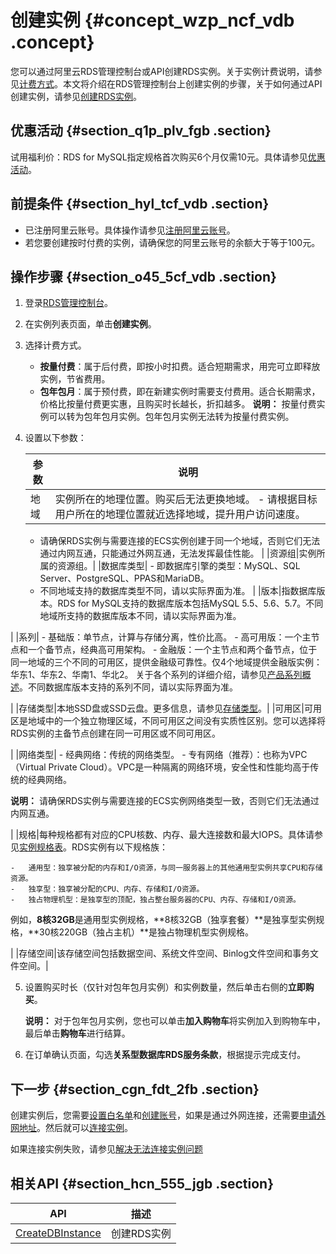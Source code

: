 # 创建实例 {#concept_wzp_ncf_vdb .concept}

您可以通过阿里云RDS管理控制台或API创建RDS实例。关于实例计费说明，请参见[计费方式](../../../../../cn.zh-CN/产品定价/计费方式与收费项.md#)。本文将介绍在RDS管理控制台上创建实例的步骤，关于如何通过API创建实例，请参见[创建RDS实例](../../../../../cn.zh-CN/API参考/实例管理/CreateDBInstance.md#)。

## 优惠活动 {#section_q1p_plv_fgb .section}

试用福利价：RDS for MySQL指定规格首次购买6个月仅需10元。具体请参见[优惠活动](https://m.aliyun.com/markets/aliyun/act/mysql_discount)。

## 前提条件 {#section_hyl_tcf_vdb .section}

-   已注册阿里云账号。具体操作请参见[注册阿里云账号](https://help.aliyun.com/knowledge_detail/37195.html)。
-   若您要创建按时付费的实例，请确保您的阿里云账号的余额大于等于100元。

## 操作步骤 {#section_o45_5cf_vdb .section}

1.  登录[RDS管理控制台](https://rds.console.aliyun.com/?spm=5176.doc43185.2.7.mR2Syx)。
2.  在实例列表页面，单击**创建实例**。
3.  选择计费方式。

    -   **按量付费**：属于后付费，即按小时扣费。适合短期需求，用完可立即释放实例，节省费用。
    -   **包年包月**：属于预付费，即在新建实例时需要支付费用。适合长期需求，价格比按量付费更实惠，且购买时长越长，折扣越多。
    **说明：** 按量付费实例可以转为包年包月实例。包年包月实例无法转为按量付费实例。

4.  设置以下参数：

    |参数|说明|
    |--|--|
    |地域|实例所在的地理位置。购买后无法更换地域。    -   请根据目标用户所在的地理位置就近选择地域，提升用户访问速度。
    -   请确保RDS实例与需要连接的ECS实例创建于同一个地域，否则它们无法通过内网互通，只能通过外网互通，无法发挥最佳性能。
|
    |资源组|实例所属的资源组。|
    |数据库类型|     -   即数据库引擎的类型：MySQL、SQL Server、PostgreSQL、PPAS和MariaDB。
    -   不同地域支持的数据库类型不同，请以实际界面为准。
 |
    |版本|指数据库版本。RDS for MySQL支持的数据库版本包括MySQL 5.5、5.6、5.7。不同地域所支持的数据库版本不同，请以实际界面为准。

|
    |系列|    -   基础版：单节点，计算与存储分离，性价比高。
    -   高可用版：一个主节点和一个备节点，经典高可用架构。
    -   金融版：一个主节点和两个备节点，位于同一地域的三个不同的可用区，提供金融级可靠性。仅4个地域提供金融版实例：华东1、华东2、华南1、华北2。
关于各个系列的详细介绍，请参见[产品系列概述](../../../../../cn.zh-CN/产品简介/产品系列/产品系列概述.md)。不同数据库版本支持的系列不同，请以实际界面为准。

|
    |存储类型|本地SSD盘或SSD云盘。更多信息，请参见[存储类型](../../../../../cn.zh-CN/产品简介/存储类型.md)。|
    |可用区|可用区是地域中的一个独立物理区域，不同可用区之间没有实质性区别。您可以选择将RDS实例的主备节点创建在同一可用区或不同可用区。

|
    |网络类型|     -   经典网络：传统的网络类型。
    -   专有网络（推荐）：也称为VPC（Virtual Private Cloud）。VPC是一种隔离的网络环境，安全性和性能均高于传统的经典网络。

**说明：** 请确保RDS实例与需要连接的ECS实例网络类型一致，否则它们无法通过内网互通。

 |
    |规格|每种规格都有对应的CPU核数、内存、最大连接数和最大IOPS。具体请参见[实例规格表](../../../../../cn.zh-CN/产品简介/实例规格/实例规格表.md#)。RDS实例有以下规格族：

    -   通用型：独享被分配的内存和I/O资源，与同一服务器上的其他通用型实例共享CPU和存储资源。
    -   独享型：独享被分配的CPU、内存、存储和I/O资源。
    -   独占物理机型：是独享型的顶配，独占整台服务器的CPU、内存、存储和I/O资源。
例如，**8核32GB**是通用型实例规格，**8核32GB（独享套餐）**是独享型实例规格，**30核220GB（独占主机）**是独占物理机型实例规格。

|
    |存储空间|该存储空间包括数据空间、系统文件空间、Binlog文件空间和事务文件空间。|

5.  设置购买时长（仅针对包年包月实例）和实例数量，然后单击右侧的**立即购买**。

    **说明：** 对于包年包月实例，您也可以单击**加入购物车**将实例加入到购物车中，最后单击**购物车**进行结算。

6.  在订单确认页面，勾选**关系型数据库RDS服务条款**，根据提示完成支付。

## 下一步 {#section_cgn_fdt_2fb .section}

创建实例后，您需要[设置白名单](cn.zh-CN/快速入门MySQL版/初始化配置/设置白名单.md)和[创建账号](cn.zh-CN/快速入门MySQL版/初始化配置/创建账号和数据库.md)，如果是通过外网连接，还需要[申请外网地址](cn.zh-CN/快速入门MySQL版/初始化配置/申请外网地址.md)。然后就可以[连接实例](cn.zh-CN/快速入门MySQL版/连接实例.md)。

如果连接实例失败，请参见[解决无法连接实例问题](../../../../../cn.zh-CN/常见问题/网络__IP/解决无法连接实例问题.md#)

## 相关API {#section_hcn_555_jgb .section}

|API|描述|
|---|--|
|[CreateDBInstance](../../../../../cn.zh-CN/API参考/实例管理/CreateDBInstance.md#)|创建RDS实例|

